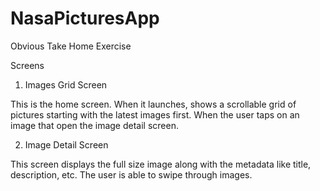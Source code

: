 # NasaPicturesApp
Obvious Take Home Exercise

Screens

1. Images Grid Screen

This is the home screen. When it launches, shows a scrollable grid of pictures starting with the latest images first. When the user taps on an image that open the image detail screen.

2. Image Detail Screen

This screen displays the full size image along with the metadata like title, description, etc. The user is able to swipe through images.
